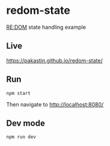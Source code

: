 # redom-state
[RE:DOM](https://redom.js.org) state handling example

## Live
https://pakastin.github.io/redom-state/

## Run
```
npm start
```

Then navigate to [http://localhost:8080/](http://localhost:8080/)

## Dev mode
```
npm run dev
```
